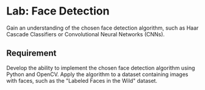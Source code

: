 # Lab: Face Detection

Gain an understanding of the chosen face detection algorithm, such as Haar Cascade Classifiers or Convolutional Neural Networks (CNNs).

## Requirement
Develop the ability to implement the chosen face detection algorithm using Python and OpenCV. Apply the algorithm to a dataset containing images with faces, such as the "Labeled Faces in the Wild" dataset.

